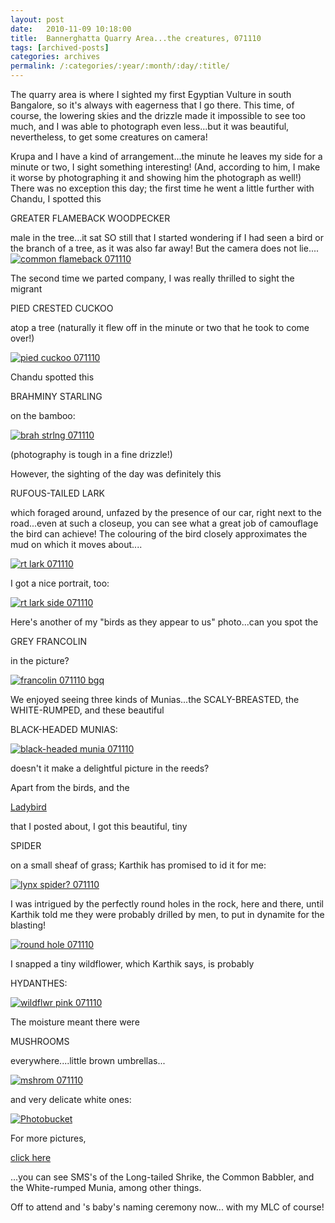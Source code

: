 ```yaml
---
layout: post
date:	2010-11-09 10:18:00
title:  Bannerghatta Quarry Area...the creatures, 071110
tags: [archived-posts]
categories: archives
permalink: /:categories/:year/:month/:day/:title/
---
```

The quarry area is where I sighted my first Egyptian Vulture in south Bangalore, so it's always with eagerness that I go there. This time, of course, the lowering skies and the drizzle made it impossible to see too much, and I was able to photograph even less...but it was beautiful, nevertheless, to get some creatures on camera!


Krupa and I have a kind of arrangement...the minute he leaves my side for a minute or two, I sight something interesting! (And, according to him, I make it worse by photographing it and showing him the photograph as well!) There was no exception this day; the first time he went a little further with Chandu, I spotted this 

GREATER FLAMEBACK WOODPECKER

male in the tree...it sat SO still that I started wondering if I had seen a bird or the branch of a tree, as it was also far away! But the camera does not lie....
<a href="http://s835.photobucket.com/albums/zz275/dffrntpx/?action=view&current=IMG_5667.jpg" target="_blank"><img src="http://i835.photobucket.com/albums/zz275/dffrntpx/IMG_5667.jpg" border="0" alt="common flameback 071110"></a>

<lj-cut text="more about the creatures we saw">


The second time we parted company, I was really thrilled to sight the migrant

PIED CRESTED CUCKOO

atop a tree (naturally it flew off in the minute or two that he took to come over!)

<a href="http://s835.photobucket.com/albums/zz275/dffrntpx/?action=view&current=IMG_5672.jpg" target="_blank"><img src="http://i835.photobucket.com/albums/zz275/dffrntpx/IMG_5672.jpg" border="0" alt="pied cuckoo 071110"></a>


Chandu spotted this 

BRAHMINY STARLING

on the bamboo:

<a href="http://s835.photobucket.com/albums/zz275/dffrntpx/?action=view&current=IMG_5733.jpg" target="_blank"><img src="http://i835.photobucket.com/albums/zz275/dffrntpx/IMG_5733.jpg" border="0" alt="brah strlng 071110"></a>

(photography is tough in a fine drizzle!)

However, the sighting of the day was definitely this 

RUFOUS-TAILED LARK

which foraged around, unfazed by the presence of our car, right next to the road...even at such a closeup, you can see what a great job of camouflage the bird can achieve! The colouring of the bird closely approximates the mud on which it moves about....

<a href="http://s835.photobucket.com/albums/zz275/dffrntpx/?action=view&current=IMG_5723.jpg" target="_blank"><img src="http://i835.photobucket.com/albums/zz275/dffrntpx/IMG_5723.jpg" border="0" alt="rt lark 071110"></a>

I got a nice portrait, too:

<a href="http://s835.photobucket.com/albums/zz275/dffrntpx/?action=view&current=IMG_5731.jpg" target="_blank"><img src="http://i835.photobucket.com/albums/zz275/dffrntpx/IMG_5731.jpg" border="0" alt="rt lark side 071110"></a>

Here's another of my "birds as they appear to us" photo...can you spot the

GREY FRANCOLIN

in the picture?

<a href="http://s835.photobucket.com/albums/zz275/dffrntpx/?action=view&current=IMG_5656.jpg" target="_blank"><img src="http://i835.photobucket.com/albums/zz275/dffrntpx/IMG_5656.jpg" border="0" alt="francolin 071110 bgq"></a>

We enjoyed seeing three kinds of Munias...the SCALY-BREASTED, the WHITE-RUMPED, and these beautiful

BLACK-HEADED MUNIAS:


<a href="http://s835.photobucket.com/albums/zz275/dffrntpx/?action=view&current=IMG_5666.jpg" target="_blank"><img src="http://i835.photobucket.com/albums/zz275/dffrntpx/IMG_5666.jpg" border="0" alt="black-headed munia 071110"></a>

doesn't it make a delightful picture in the reeds?


Apart from the birds, and the 

<a href="http://deponti.livejournal.com/736082.html"> Ladybird </a>

that I posted about, I got this beautiful, tiny

SPIDER 

on a small sheaf of grass; Karthik has promised to id it for me:


<a href="http://s835.photobucket.com/albums/zz275/dffrntpx/?action=view&current=IMG_5708.jpg" target="_blank"><img src="http://i835.photobucket.com/albums/zz275/dffrntpx/IMG_5708.jpg" border="0" alt="lynx spider? 071110"></a>


I was intrigued by the perfectly round holes in the rock, here and there, until Karthik told me they were probably drilled by men, to put in dynamite for the blasting!


<a href="http://s835.photobucket.com/albums/zz275/dffrntpx/?action=view&current=IMG_5756.jpg" target="_blank"><img src="http://i835.photobucket.com/albums/zz275/dffrntpx/IMG_5756.jpg" border="0" alt="round hole 071110"></a>



I snapped a tiny wildflower, which Karthik says, is probably

HYDANTHES:


<a href="http://s835.photobucket.com/albums/zz275/dffrntpx/?action=view&current=IMG_5753.jpg" target="_blank"><img src="http://i835.photobucket.com/albums/zz275/dffrntpx/IMG_5753.jpg" border="0" alt="wildflwr pink 071110"></a>


The moisture meant there were 

MUSHROOMS

everywhere....little brown umbrellas...

<a href="http://s835.photobucket.com/albums/zz275/dffrntpx/?action=view&current=IMG_5743.jpg" target="_blank"><img src="http://i835.photobucket.com/albums/zz275/dffrntpx/IMG_5743.jpg" border="0" alt="mshrom 071110"></a>

</lj-cut>


and very delicate white ones:

<a href="http://s835.photobucket.com/albums/zz275/dffrntpx/?action=view&current=IMG_5673.jpg" target="_blank"><img src="http://i835.photobucket.com/albums/zz275/dffrntpx/IMG_5673.jpg" border="0" alt="Photobucket"></a>


For more pictures, 

<a href="http://picasaweb.google.com/mohandeepa/BgQuarry071110#"> click here </a>

...you can see SMS's of the Long-tailed Shrike, the Common Babbler, and the White-rumped Munia, among other things.


Off to attend <LJ user="prashanthks"> and <LJ user="vidhya_m_82">'s baby's naming ceremony now... with my MLC of course!
